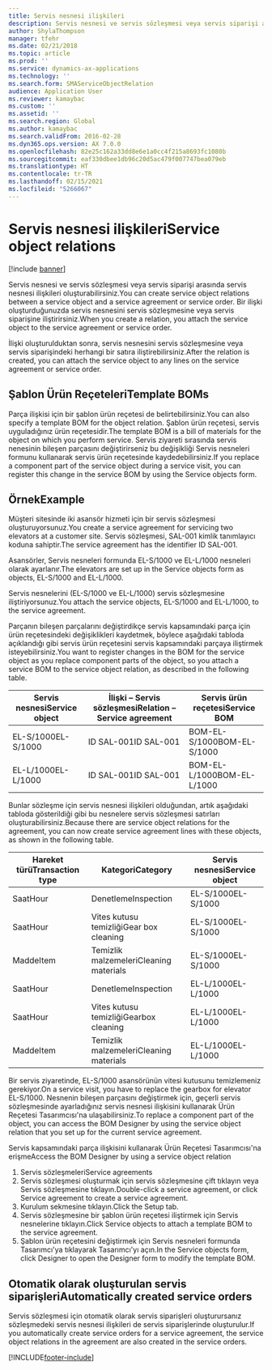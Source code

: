 ```yaml
---
title: Servis nesnesi ilişkileri
description: Servis nesnesi ve servis sözleşmesi veya servis siparişi arasında servis nesnesi ilişkileri oluşturabilirsiniz.
author: ShylaThompson
manager: tfehr
ms.date: 02/21/2018
ms.topic: article
ms.prod: ''
ms.service: dynamics-ax-applications
ms.technology: ''
ms.search.form: SMAServiceObjectRelation
audience: Application User
ms.reviewer: kamaybac
ms.custom: ''
ms.assetid: ''
ms.search.region: Global
ms.author: kamaybac
ms.search.validFrom: 2016-02-28
ms.dyn365.ops.version: AX 7.0.0
ms.openlocfilehash: 82e25c162a33dd8e6e1a0cc4f215a8693fc1080b
ms.sourcegitcommit: eaf330dbee1db96c20d5ac479f007747bea079eb
ms.translationtype: HT
ms.contentlocale: tr-TR
ms.lasthandoff: 02/15/2021
ms.locfileid: "5266067"
---
```

# <a name="service-object-relations"></a><span data-ttu-id="87096-103">Servis nesnesi ilişkileri</span><span class="sxs-lookup"><span data-stu-id="87096-103">Service object relations</span></span> 

[!include [banner](../includes/banner.md)]

<span data-ttu-id="87096-104">Servis nesnesi ve servis sözleşmesi veya servis siparişi arasında servis nesnesi ilişkileri oluşturabilirsiniz.</span><span class="sxs-lookup"><span data-stu-id="87096-104">You can create service object relations between a service object and a service agreement or service order.</span></span> <span data-ttu-id="87096-105">Bir ilişki oluşturduğunuzda servis nesnesini servis sözleşmesine veya servis siparişine iliştirirsiniz.</span><span class="sxs-lookup"><span data-stu-id="87096-105">When you create a relation, you attach the service object to the service agreement or service order.</span></span>

<span data-ttu-id="87096-106">İlişki oluşturulduktan sonra, servis nesnesini servis sözleşmesine veya servis siparişindeki herhangi bir satıra iliştirebilirsiniz.</span><span class="sxs-lookup"><span data-stu-id="87096-106">After the relation is created, you can attach the service object to any lines on the service agreement or service order.</span></span>

## <a name="template-boms"></a><span data-ttu-id="87096-107">Şablon Ürün Reçeteleri</span><span class="sxs-lookup"><span data-stu-id="87096-107">Template BOMs</span></span>

<span data-ttu-id="87096-108">Parça ilişkisi için bir şablon ürün reçetesi de belirtebilirsiniz.</span><span class="sxs-lookup"><span data-stu-id="87096-108">You can also specify a template BOM for the object relation.</span></span> <span data-ttu-id="87096-109">Şablon ürün reçetesi, servis uyguladığınız ürün reçetesidir.</span><span class="sxs-lookup"><span data-stu-id="87096-109">The template BOM is a bill of materials for the object on which you perform service.</span></span> <span data-ttu-id="87096-110">Servis ziyareti sırasında servis nenesinin bileşen parçasını değiştirirseniz bu değişikliği Servis nesneleri formunu kullanarak servis ürün reçetesinde kaydedebilirsiniz.</span><span class="sxs-lookup"><span data-stu-id="87096-110">If you replace a component part of the service object during a service visit, you can register this change in the service BOM by using the Service objects form.</span></span>

## <a name="example"></a><span data-ttu-id="87096-111">Örnek</span><span class="sxs-lookup"><span data-stu-id="87096-111">Example</span></span>

<span data-ttu-id="87096-112">Müşteri sitesinde iki asansör hizmeti için bir servis sözleşmesi oluşturuyorsunuz.</span><span class="sxs-lookup"><span data-stu-id="87096-112">You create a service agreement for servicing two elevators at a customer site.</span></span>
<span data-ttu-id="87096-113">Servis sözleşmesi, SAL-001 kimlik tanımlayıcı koduna sahiptir.</span><span class="sxs-lookup"><span data-stu-id="87096-113">The service agreement has the identifier ID SAL-001.</span></span>

<span data-ttu-id="87096-114">Asansörler, Servis nesneleri formunda EL-S/1000 ve EL-L/1000 nesneleri olarak ayarlanır.</span><span class="sxs-lookup"><span data-stu-id="87096-114">The elevators are set up in the Service objects form as objects, EL-S/1000 and EL-L/1000.</span></span>

<span data-ttu-id="87096-115">Servis nesnelerini (EL-S/1000 ve EL-L/1000) servis sözleşmesine iliştiriyorsunuz.</span><span class="sxs-lookup"><span data-stu-id="87096-115">You attach the service objects, EL-S/1000 and EL-L/1000, to the service agreement.</span></span>

<span data-ttu-id="87096-116">Parçanın bileşen parçalarını değiştirdikçe servis kapsamındaki parça için ürün reçetesindeki değişiklikleri kaydetmek, böylece aşağıdaki tabloda açıklandığı gibi servis ürün reçetesini servis kapsamındaki parçaya iliştirmek isteyebilirsiniz.</span><span class="sxs-lookup"><span data-stu-id="87096-116">You want to register changes in the BOM for the service object as you replace component parts of the object, so you attach a service BOM to the service object relation, as described in the following table.</span></span>

| <span data-ttu-id="87096-117">Servis nesnesi</span><span class="sxs-lookup"><span data-stu-id="87096-117">Service object</span></span> | <span data-ttu-id="87096-118">İlişki – Servis sözleşmesi</span><span class="sxs-lookup"><span data-stu-id="87096-118">Relation – Service agreement</span></span> | <span data-ttu-id="87096-119">Servis ürün reçetesi</span><span class="sxs-lookup"><span data-stu-id="87096-119">Service BOM</span></span>   |
|----------------|------------------------------|---------------|
| <span data-ttu-id="87096-120">EL-S/1000</span><span class="sxs-lookup"><span data-stu-id="87096-120">EL-S/1000</span></span>      | <span data-ttu-id="87096-121">ID SAL-001</span><span class="sxs-lookup"><span data-stu-id="87096-121">ID SAL-001</span></span>                   | <span data-ttu-id="87096-122">BOM-EL-S/1000</span><span class="sxs-lookup"><span data-stu-id="87096-122">BOM-EL-S/1000</span></span> |
| <span data-ttu-id="87096-123">EL-L/1000</span><span class="sxs-lookup"><span data-stu-id="87096-123">EL-L/1000</span></span>      | <span data-ttu-id="87096-124">ID SAL-001</span><span class="sxs-lookup"><span data-stu-id="87096-124">ID SAL-001</span></span>                   | <span data-ttu-id="87096-125">BOM-EL-L/1000</span><span class="sxs-lookup"><span data-stu-id="87096-125">BOM-EL-L/1000</span></span> |

<span data-ttu-id="87096-126">Bunlar sözleşme için servis nesnesi ilişkileri olduğundan, artık aşağıdaki tabloda gösterildiği gibi bu nesnelere servis sözleşmesi satırları oluşturabilirsiniz.</span><span class="sxs-lookup"><span data-stu-id="87096-126">Because there are service object relations for the agreement, you can now create service agreement lines with these objects, as shown in the following table.</span></span>

| <span data-ttu-id="87096-127">Hareket türü</span><span class="sxs-lookup"><span data-stu-id="87096-127">Transaction type</span></span> | <span data-ttu-id="87096-128">Kategori</span><span class="sxs-lookup"><span data-stu-id="87096-128">Category</span></span>           | <span data-ttu-id="87096-129">Servis nesnesi</span><span class="sxs-lookup"><span data-stu-id="87096-129">Service object</span></span> |
|------------------|--------------------|----------------|
| <span data-ttu-id="87096-130">Saat</span><span class="sxs-lookup"><span data-stu-id="87096-130">Hour</span></span>             | <span data-ttu-id="87096-131">Denetleme</span><span class="sxs-lookup"><span data-stu-id="87096-131">Inspection</span></span>         | <span data-ttu-id="87096-132">EL-S/1000</span><span class="sxs-lookup"><span data-stu-id="87096-132">EL-S/1000</span></span>      |
| <span data-ttu-id="87096-133">Saat</span><span class="sxs-lookup"><span data-stu-id="87096-133">Hour</span></span>             | <span data-ttu-id="87096-134">Vites kutusu temizliği</span><span class="sxs-lookup"><span data-stu-id="87096-134">Gear box cleaning</span></span>  | <span data-ttu-id="87096-135">EL-S/1000</span><span class="sxs-lookup"><span data-stu-id="87096-135">EL-S/1000</span></span>      |
| <span data-ttu-id="87096-136">Madde</span><span class="sxs-lookup"><span data-stu-id="87096-136">Item</span></span>             | <span data-ttu-id="87096-137">Temizlik malzemeleri</span><span class="sxs-lookup"><span data-stu-id="87096-137">Cleaning materials</span></span> | <span data-ttu-id="87096-138">EL-S/1000</span><span class="sxs-lookup"><span data-stu-id="87096-138">EL-S/1000</span></span>      |
| <span data-ttu-id="87096-139">Saat</span><span class="sxs-lookup"><span data-stu-id="87096-139">Hour</span></span>             | <span data-ttu-id="87096-140">Denetleme</span><span class="sxs-lookup"><span data-stu-id="87096-140">Inspection</span></span>         | <span data-ttu-id="87096-141">EL-L/1000</span><span class="sxs-lookup"><span data-stu-id="87096-141">EL-L/1000</span></span>      |
| <span data-ttu-id="87096-142">Saat</span><span class="sxs-lookup"><span data-stu-id="87096-142">Hour</span></span>             | <span data-ttu-id="87096-143">Vites kutusu temizliği</span><span class="sxs-lookup"><span data-stu-id="87096-143">Gearbox cleaning</span></span>   | <span data-ttu-id="87096-144">EL-L/1000</span><span class="sxs-lookup"><span data-stu-id="87096-144">EL-L/1000</span></span>      |
| <span data-ttu-id="87096-145">Madde</span><span class="sxs-lookup"><span data-stu-id="87096-145">Item</span></span>             | <span data-ttu-id="87096-146">Temizlik malzemeleri</span><span class="sxs-lookup"><span data-stu-id="87096-146">Cleaning materials</span></span> | <span data-ttu-id="87096-147">EL-L/1000</span><span class="sxs-lookup"><span data-stu-id="87096-147">EL-L/1000</span></span>      |

<span data-ttu-id="87096-148">Bir servis ziyaretinde, EL-S/1000 asansörünün vitesi kutusunu temizlemeniz gerekiyor.</span><span class="sxs-lookup"><span data-stu-id="87096-148">On a service visit, you have to replace the gearbox for elevator EL-S/1000.</span></span> <span data-ttu-id="87096-149">Nesnenin bileşen parçasını değiştirmek için, geçerli servis sözleşmesinde ayarladığınız servis nesnesi ilişkisini kullanarak Ürün Reçetesi Tasarımcısı'na ulaşabilirsiniz.</span><span class="sxs-lookup"><span data-stu-id="87096-149">To replace a component part of the object, you can access the BOM Designer by using the service object relation that you set up for the current service agreement.</span></span>

<span data-ttu-id="87096-150">Servis kapsamındaki parça ilişkisini kullanarak Ürün Reçetesi Tasarımcısı'na erişme</span><span class="sxs-lookup"><span data-stu-id="87096-150">Access the BOM Designer by using a service object relation</span></span>

1. <span data-ttu-id="87096-151">Servis sözleşmeleri</span><span class="sxs-lookup"><span data-stu-id="87096-151">Service agreements</span></span>
2. <span data-ttu-id="87096-152">Servis sözleşmesi oluşturmak için servis sözleşmesine çift tıklayın veya Servis sözleşmesine tıklayın.</span><span class="sxs-lookup"><span data-stu-id="87096-152">Double-click a service agreement, or click Service agreement to create a service agreement.</span></span>
3. <span data-ttu-id="87096-153">Kurulum sekmesine tıklayın.</span><span class="sxs-lookup"><span data-stu-id="87096-153">Click the Setup tab.</span></span>
4. <span data-ttu-id="87096-154">Servis sözleşmesine bir şablon ürün reçetesi iliştirmek için Servis nesnelerine tıklayın.</span><span class="sxs-lookup"><span data-stu-id="87096-154">Click Service objects to attach a template BOM to the service agreement.</span></span>
5. <span data-ttu-id="87096-155">Şablon ürün reçetesini değiştirmek için Servis nesneleri formunda Tasarımcı'ya tıklayarak Tasarımcı'yı açın.</span><span class="sxs-lookup"><span data-stu-id="87096-155">In the Service objects form, click Designer to open the Designer form to modify the template BOM.</span></span>

## <a name="automatically-created-service-orders"></a><span data-ttu-id="87096-156">Otomatik olarak oluşturulan servis siparişleri</span><span class="sxs-lookup"><span data-stu-id="87096-156">Automatically created service orders</span></span>

<span data-ttu-id="87096-157">Servis sözleşmesi için otomatik olarak servis siparişleri oluşturursanız sözleşmedeki servis nesnesi ilişkileri de servis siparişlerinde oluşturulur.</span><span class="sxs-lookup"><span data-stu-id="87096-157">If you automatically create service orders for a service agreement, the service object relations in the agreement are also created in the service orders.</span></span>



[!INCLUDE[footer-include](../../includes/footer-banner.md)]